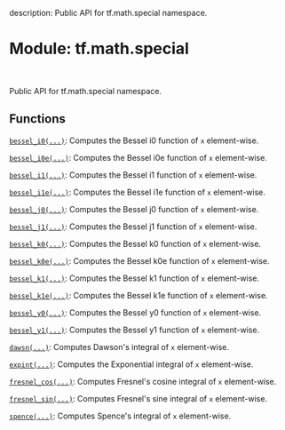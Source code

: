 description: Public API for tf.math.special namespace.

<div itemscope itemtype="http://developers.google.com/ReferenceObject">
<meta itemprop="name" content="tf.math.special" />
<meta itemprop="path" content="Stable" />
</div>

# Module: tf.math.special

<!-- Insert buttons and diff -->

<table class="tfo-notebook-buttons tfo-api nocontent" align="left">

</table>



Public API for tf.math.special namespace.



## Functions

[`bessel_i0(...)`](../../tf/math/bessel_i0.md): Computes the Bessel i0 function of `x` element-wise.

[`bessel_i0e(...)`](../../tf/math/bessel_i0e.md): Computes the Bessel i0e function of `x` element-wise.

[`bessel_i1(...)`](../../tf/math/bessel_i1.md): Computes the Bessel i1 function of `x` element-wise.

[`bessel_i1e(...)`](../../tf/math/bessel_i1e.md): Computes the Bessel i1e function of `x` element-wise.

[`bessel_j0(...)`](../../tf/math/special/bessel_j0.md): Computes the Bessel j0 function of `x` element-wise.

[`bessel_j1(...)`](../../tf/math/special/bessel_j1.md): Computes the Bessel j1 function of `x` element-wise.

[`bessel_k0(...)`](../../tf/math/special/bessel_k0.md): Computes the Bessel k0 function of `x` element-wise.

[`bessel_k0e(...)`](../../tf/math/special/bessel_k0e.md): Computes the Bessel k0e function of `x` element-wise.

[`bessel_k1(...)`](../../tf/math/special/bessel_k1.md): Computes the Bessel k1 function of `x` element-wise.

[`bessel_k1e(...)`](../../tf/math/special/bessel_k1e.md): Computes the Bessel k1e function of `x` element-wise.

[`bessel_y0(...)`](../../tf/math/special/bessel_y0.md): Computes the Bessel y0 function of `x` element-wise.

[`bessel_y1(...)`](../../tf/math/special/bessel_y1.md): Computes the Bessel y1 function of `x` element-wise.

[`dawsn(...)`](../../tf/math/special/dawsn.md): Computes Dawson's integral of `x` element-wise.

[`expint(...)`](../../tf/math/special/expint.md): Computes the Exponential integral of `x` element-wise.

[`fresnel_cos(...)`](../../tf/math/special/fresnel_cos.md): Computes Fresnel's cosine integral of `x` element-wise.

[`fresnel_sin(...)`](../../tf/math/special/fresnel_sin.md): Computes Fresnel's sine integral of `x` element-wise.

[`spence(...)`](../../tf/math/special/spence.md): Computes Spence's integral of `x` element-wise.


